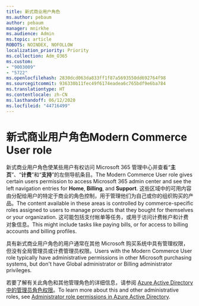 ```yaml
---
title: 新式商业用户角色
ms.author: pebaum
author: pebaum
manager: mnirkhe
ms.audience: Admin
ms.topic: article
ROBOTS: NOINDEX, NOFOLLOW
localization_priority: Priority
ms.collection: Adm_O365
ms.custom:
- "9003009"
- "5722"
ms.openlocfilehash: 2830dcd063da833ff1f87a5693550dd692764f98
ms.sourcegitcommit: 936330b11fec49f6174eadea6c765bdf9e6ba784
ms.translationtype: HT
ms.contentlocale: zh-CN
ms.lasthandoff: 06/12/2020
ms.locfileid: "44716499"
---
```

# <a name="modern-commerce-user-role"></a><span data-ttu-id="a16f2-102">新式商业用户角色</span><span class="sxs-lookup"><span data-stu-id="a16f2-102">Modern Commerce User role</span></span>

<span data-ttu-id="a16f2-103">新式商业用户角色使某些用户有权访问 Microsoft 365 管理中心并查看“**主页**”、“**计费**”和“**支持**”的左侧导航条目。</span><span class="sxs-lookup"><span data-stu-id="a16f2-103">The Modern Commerce User role gives certain users permission to access Microsoft 365 admin center and see the left navigation entries for **Home**, **Billing**, and **Support**.</span></span> <span data-ttu-id="a16f2-104">这些区域中的可用内容由分配给用户的特定于商业的角色控制，用于管理他们为自己或你的组织购买的产品。</span><span class="sxs-lookup"><span data-stu-id="a16f2-104">The content available in these areas is controlled by commerce-specific roles assigned to users to manage products that they bought for themselves or your organization.</span></span> <span data-ttu-id="a16f2-105">这可能包括支付帐单等任务，或用于访问计费帐户和计费对象信息。</span><span class="sxs-lookup"><span data-stu-id="a16f2-105">This might include tasks like paying bills, or for access to billing accounts and billing profiles.</span></span>

<span data-ttu-id="a16f2-106">具有新式商业用户角色的用户通常在其他 Microsoft 购买系统中具有管理权限，但没有全局管理员或计费管理员权限。</span><span class="sxs-lookup"><span data-stu-id="a16f2-106">Users with the Modern Commerce User role typically have administrative permissions in other Microsoft purchasing systems, but don't have Global administrator or Billing administrator privileges.</span></span>

<span data-ttu-id="a16f2-107">若要了解有关此角色和其他管理角色的详细信息，请参阅 [Azure Active Directory 中的管理员角色权限](https://docs.microsoft.com/azure/active-directory/users-groups-roles/directory-assign-admin-roles#modern-commerce-administrator)。</span><span class="sxs-lookup"><span data-stu-id="a16f2-107">To learn more about this and other administrative roles, see [Administrator role permissions in Azure Active Directory](https://docs.microsoft.com/azure/active-directory/users-groups-roles/directory-assign-admin-roles#modern-commerce-administrator).</span></span>